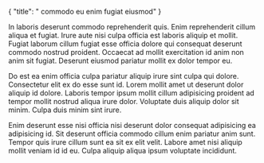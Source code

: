 {
  "title": " commodo eu enim fugiat eiusmod"
}

In laboris deserunt commodo reprehenderit quis. Enim reprehenderit cillum aliqua et fugiat. Irure aute nisi culpa officia est laboris aliquip et mollit. Fugiat laborum cillum fugiat esse officia dolore qui consequat deserunt commodo nostrud proident. Occaecat ad mollit exercitation id anim non anim sit fugiat. Deserunt eiusmod pariatur mollit ex dolor tempor eu.

Do est ea enim officia culpa pariatur aliquip irure sint culpa qui dolore. Consectetur elit ex do esse sunt id. Lorem mollit amet ut deserunt dolor aliquip id dolore. Laboris tempor ipsum mollit cillum adipisicing proident ad tempor mollit nostrud aliqua irure dolor. Voluptate duis aliquip dolor sit minim. Culpa duis minim sint irure.

Enim deserunt esse nisi officia nisi deserunt dolor consequat adipisicing ea adipisicing id. Sit deserunt officia commodo cillum enim pariatur anim sunt. Tempor quis irure cillum sunt ea sit ex elit velit. Labore amet nisi aliquip mollit veniam id id eu. Culpa aliquip aliqua ipsum voluptate incididunt.